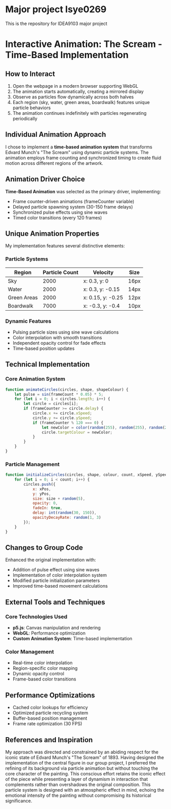 # Major project Isye0269

This is the repository for IDEA9103 major project

# Interactive Animation: The Scream - Time-Based Implementation

## How to Interact
1. Open the webpage in a modern browser supporting WebGL
2. The animation starts automatically, creating a mirrored display
3. Observe as particles flow dynamically across both halves
4. Each region (sky, water, green areas, boardwalk) features unique particle behaviors
5. The animation continues indefinitely with particles regenerating periodically

## Individual Animation Approach
I chose to implement a **time-based animation system** that transforms Edvard Munch's "The Scream" using dynamic particle systems. The animation employs frame counting and synchronized timing to create fluid motion across different regions of the artwork.

## Animation Driver Choice
**Time-Based Animation** was selected as the primary driver, implementing:
- Frame counter-driven animations (frameCounter variable)
- Delayed particle spawning system (30-150 frame delays)
- Synchronized pulse effects using sine waves
- Timed color transitions (every 120 frames)

## Unique Animation Properties
My implementation features several distinctive elements:

### Particle Systems
| Region | Particle Count | Velocity | Size |
|--------|---------------|----------|------|
| Sky | 2000 | x: 0.3, y: 0 | 16px |
| Water | 2000 | x: 0.3, y: -0.15 | 14px |
| Green Areas | 2000 | x: 0.15, y: -0.25 | 12px |
| Boardwalk | 7000 | x: -0.3, y: -0.4 | 10px |

### Dynamic Features
- Pulsing particle sizes using sine wave calculations
- Color interpolation with smooth transitions
- Independent opacity control for fade effects
- Time-based position updates

## Technical Implementation

### Core Animation System
```javascript
function animateCircles(circles, shape, shapeColour) {
    let pulse = sin(frameCount * 0.05) * 5;
    for (let i = 0; i < circles.length; i++) {
        let circle = circles[i];
        if (frameCounter >= circle.delay) {
            circle.x += circle.xSpeed;
            circle.y += circle.ySpeed;
            if (frameCounter % 120 === 0) {
                let newColor = color(random(255), random(255), random(255));
                circle.targetColour = newColor;
            }
        }
    }
}
```

### Particle Management
```javascript
function initializeCircles(circles, shape, colour, count, xSpeed, ySpeed, size) {
    for (let i = 0; i < count; i++) {
        circles.push({
            x: xPos,
            y: yPos,
            size: size + random(5),
            opacity: 0,
            fadeIn: true,
            delay: int(random(30, 150)),
            opacityDecayRate: random(1, 3)
        });
    }
}
```

## Changes to Group Code
Enhanced the original implementation with:
- Addition of pulse effect using sine waves
- Implementation of color interpolation system
- Modified particle initialization parameters
- Improved time-based movement calculations

## External Tools and Techniques

### Core Technologies Used
- **p5.js**: Canvas manipulation and rendering
- **WebGL**: Performance optimization
- **Custom Animation System**: Time-based implementation

### Color Management
- Real-time color interpolation
- Region-specific color mapping
- Dynamic opacity control
- Frame-based color transitions

## Performance Optimizations
- Cached color lookups for efficiency
- Optimized particle recycling system
- Buffer-based position management
- Frame rate optimization (30 FPS)

## References and Inspiration

My approach was directed and constrained by an abiding respect for the iconic state of Edvard Munch's "The Scream" of 1893. Having designed the implementation of the central figure in our group project, I preferred the refining of its background via particle animation but without touching the core character of the painting. This conscious effort retains the iconic effect of the piece while presenting a layer of dynamism in interaction that complements rather than overshadows the original composition. This particle system is designed with an atmospheric effect in mind, echoing the emotional intensity of the painting without compromising its historical significance.

